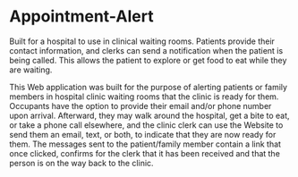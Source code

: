 # Appointment-Alert
Built for a hospital to use in clinical waiting rooms. Patients provide their contact information, and clerks can send a notification when the patient is being called. This allows the patient to explore or get food to eat while they are waiting.


This Web application was built for the purpose of alerting patients or family members in hospital clinic waiting rooms that the clinic is ready for them. Occupants have the option to provide their email and/or phone number upon arrival. Afterward, they may walk around the hospital, get a bite to eat, or take a phone call elsewhere, and the clinic clerk can use the Website to send them an email, text, or both, to indicate that they are now ready for them. The messages sent to the patient/family member contain a link that once clicked, confirms for the clerk that it has been received and that the person is on the way back to the clinic.
